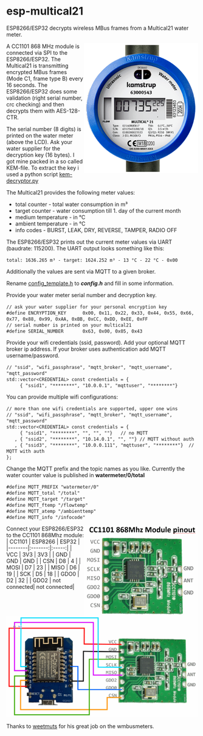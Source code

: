 # esp-multical21
ESP8266/ESP32 decrypts wireless MBus frames from a Multical21 water meter.

<img align="right" src="multical21.png" alt="Multical21" width="300"/>
A CC1101 868 MHz module is connected via SPI to the ESP8266/ESP32.
The Multical21 is transmitting encrypted MBus frames (Mode C1, frame type B) every 16 seconds.
The ESP8266/ESP32 does some validation (right serial number, crc checking) and then
decrypts them with AES-128-CTR.

The serial number (8 digits) is printed on the water meter (above the LCD).
Ask your water supplier for the decryption key (16 bytes). I got mine packed in a so called
KEM-file. To extract the key i used a python script [kem-decryptor.py](https://gist.github.com/mbursa/caa654a01b9e804ad44d1f00208a2490)


The Multical21 provides the following meter values:
<ul>
<li> total counter - total water consumption in m³
<li> target counter - water consumption till 1. day of the current month
<li> medium temperature - in °C
<li> ambient temperature - in °C
<li> info codes - BURST, LEAK, DRY, REVERSE, TAMPER, RADIO OFF
</ul>

The ESP8266/ESP32 prints out the current meter values via UART (baudrate: 115200). 
The UART output looks something like this:
```
total: 1636.265 m³ - target: 1624.252 m³ - 13 °C - 22 °C - 0x00
```
Additionally the values are sent via MQTT to a given broker.

Rename [config_template.h](include/config_template.h) to _**config.h**_ and fill in some information.

Provide your water meter serial number and decryption key.

```
// ask your water supplier for your personal encryption key 
#define ENCRYPTION_KEY      0x00, 0x11, 0x22, 0x33, 0x44, 0x55, 0x66, 0x77, 0x88, 0x99, 0xAA, 0xBB, 0xCC, 0xDD, 0xEE, 0xFF
// serial number is printed on your multical21
#define SERIAL_NUMBER       0x63, 0x00, 0x05, 0x43
```

Provide your wifi credentials (ssid, password).
Add your optional MQTT broker ip address. If your broker uses authentication add MQTT username/password. 

```
// "ssid", "wifi_passphrase", "mqtt_broker", "mqtt_username", "mqtt_password"
std::vector<CREDENTIAL> const credentials = {
     { "ssid1", "********", "10.0.0.1", "mqttuser", "********"}
```

You can provide multiple wifi configurations:
```
// more than one wifi credentials are supported, upper one wins
// "ssid", "wifi_passphrase", "mqtt_broker", "mqtt_username", "mqtt_password"
std::vector<CREDENTIAL> const credentials = {
     { "ssid1", "********", "", "", ""}   // no MQTT
   , { "ssid2", "********", "10.14.0.1", "", ""} // MQTT without auth
   , { "ssid3", "********", "10.0.0.111", "mqttuser", "********"}  // MQTT with auth
};
```

Change the MQTT prefix and the topic names as you like. Currently the water counter value
is published in **watermeter/0/total**
```
#define MQTT_PREFIX "watermeter/0" 
#define MQTT_total "/total"
#define MQTT_target "/target"
#define MQTT_ftemp "/flowtemp"
#define MQTT_atemp "/ambienttemp"
#define MQTT_info "/infocode"
```

<img align="right" src="CC1101 868MHz pinout.png" alt="CC1101" width="300"/>

Connect your ESP8266/ESP32 to the CC1101 868Mhz module:
| CC1101 | ESP8266 | ESP32 |
|--------|:-------:|:-----:|
| VCC    | 3V3     | 3V3   |
| GND    | GND     | GND   |
| CSN    | D8      | 4     |
| MOSI   | D7      | 23    |
| MISO   | D6      | 19    |
| SCK    | D5      | 18    |
| GDO0   | D2      | 32    |
| GDO2   | not connected| not connected|

<img src="ESP8266_CC1101.png" alt="ESP8266_CC1101" />

Thanks to [weetmuts](https://github.com/weetmuts) for his great job on the wmbusmeters.
